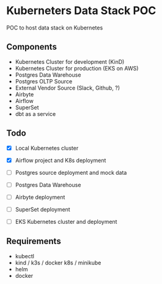 # Kuberneters Data Stack POC 

POC to host data stack on Kubernetes 

## Components 
- Kubernetes Cluster for development (KinD)
- Kubernetes Cluster for production  (EKS on AWS)
- Postgres Data Warehouse 
- Postgres OLTP Source 
- External Vendor Source (Slack, Github, ?)
- Airbyte 
- Airflow 
- SuperSet 
- dbt as a service

## Todo

- [x] Local Kubernetes cluster 
- [x] Airflow project and K8s deployment
- [ ] Postgres source deployment and mock data
- [ ] Postgres Data Warehouse 
- [ ] Airbyte deployment 
- [ ] SuperSet deployment
- [ ] EKS Kubernetes cluster and deployment 


## Requirements
- kubectl
- kind / k3s / docker k8s / minikube 
- helm
- docker

